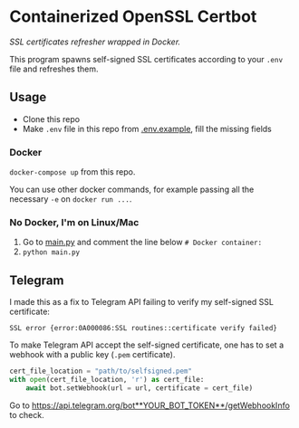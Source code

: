 # Containerized OpenSSL Certbot

*SSL certificates refresher wrapped in Docker.*

This program spawns self-signed SSL certificates according to your `.env` file and refreshes them.

## Usage

- Clone this repo
- Make `.env` file in this repo from [.env.example](/.env.example), fill the missing fields

### Docker

`docker-compose up` from this repo.

You can use other docker commands, for example passing all the necessary `-e` on `docker run ...`.

### No Docker, I'm on Linux/Mac

1. Go to [main.py](/main.py) and comment the line below `# Docker container:`
2. `python main.py`

## Telegram

I made this as a fix to Telegram API failing to verify my self-signed SSL certificate:

`SSL error {error:0A000086:SSL routines::certificate verify failed}`

To make Telegram API accept the self-signed certificate, one has to set a webhook with a public key (`.pem` certificate).

```python
cert_file_location = "path/to/selfsigned.pem"
with open(cert_file_location, 'r') as cert_file:
    await bot.setWebhook(url = url, certificate = cert_file)
```

Go to https://api.telegram.org/bot**YOUR_BOT_TOKEN**/getWebhookInfo to check.
